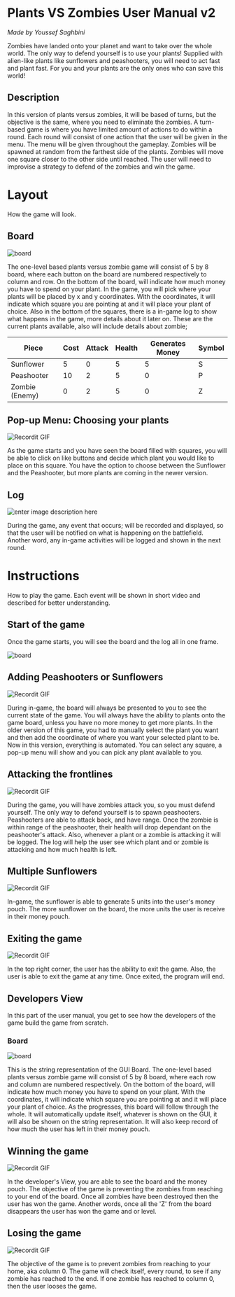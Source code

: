 # Plants VS Zombies User Manual v2
*Made by Youssef Saghbini*

Zombies have landed onto your planet and want to take over the whole world. The only way to defend yourself is to use your plants! Supplied with alien-like plants like sunflowers and peashooters, you will need to act fast and plant fast. For you and your plants are the only ones who can save this world!

## Description
In this version of plants versus zombies, it will be based of turns, but the objective is the same, where you need to eliminate the zombies. A turn-based game is where you have limited amount of actions to do within a round. Each round will consist of one action that the user will be given in the menu. The menu will be given throughout the gameplay. Zombies will be spawned at random from the farthest side of the plants. Zombies will move one square closer to the other side until reached. The user will need to improvise a strategy to defend of the zombies and win the game.


# Layout
How the game will look.
## Board 

![](https://lh3.googleusercontent.com/28-Md0Z2rfRGnoMc7RzwS7PXhLyhgzPtldgyrOs8SpT271bMlfHaMDYiyVq3i1q0hdB1Uf3puU_nMw "board")

The one-level based plants versus zombie game will consist of 5 by 8 board, where each button on the board are numbered respectively to column and row. On the bottom of the board, will indicate how much money you have to spend on your plant. In the game, you will pick where your plants will be placed by x and y coordinates. With the coordinates, it will indicate which square you are pointing at and it will place your plant of choice. Also in the bottom of the squares, there is a in-game log to show what happens in the game, more details about it later on. These are the current plants available, also will include details about zombie;

| Piece | Cost | Attack | Health | Generates Money | Symbol|
|--|--|--|--|--|--|
|Sunflower|5|0|5|5|S|
|Peashooter|10|2|5|0|P|
|Zombie (Enemy)|0|2|5|0|Z|
 
## Pop-up Menu: Choosing your plants
![Recordit GIF](http://g.recordit.co/37iDPHdQsx.gif)

As the game starts and you have seen the board filled with squares, you will be able to click on like buttons and decide which plant you would like to place on this square. You have the option to choose between the Sunflower and the Peashooter, but more plants are coming in the newer version. 

## Log 
![enter image description here](https://lh3.googleusercontent.com/XZeeQbWlGV6Qa1wpddMdzkY8WvwxR_EhAsOL5ZNK4P6yHh0aCujPXwVK7qaBw0nqSe4LCJl0zgyuRA "Logging")

During the game, any event that occurs; will be recorded and displayed, so that the user will be notified on what is happening on the battlefield. Another word, any in-game activities will be logged and shown in the next round.

# Instructions
How to play the game. Each event will be shown in short video and described for better understanding.
## Start of the game 
Once the game starts, you will see the board and the log all in one frame. 

![](https://lh3.googleusercontent.com/28-Md0Z2rfRGnoMc7RzwS7PXhLyhgzPtldgyrOs8SpT271bMlfHaMDYiyVq3i1q0hdB1Uf3puU_nMw "board")

## Adding Peashooters or Sunflowers

![Recordit GIF](http://g.recordit.co/37iDPHdQsx.gif)

During in-game, the board will always be presented to you to see the current state of the game. You will always have the ability to plants onto the game board, unless you have no more money to get more plants. In the older version of this game, you had to manually select the plant you want and then add the coordinate of where you want your selected plant to be. Now in this version, everything is automated. You can select any square, a pop-up menu will show and you can pick any plant available to you. 

 ## Attacking the frontlines

![Recordit GIF](http://g.recordit.co/H55iuElvo8.gif)

During the game, you will have zombies attack you, so you must defend yourself. The only way to defend yourself is to spawn peashooters. Peashooters are able to attack back, and have range. Once the zombie is within range of the peashooter, their health will drop dependant on the peashooter's attack. Also, whenever a plant or a zombie is attacking it will be logged. The log will help the user see which plant and or zombie is attacking and how much health is left.

## Multiple Sunflowers

![Recordit GIF](http://g.recordit.co/anYK9MCG0H.gif)

In-game, the sunflower is able to generate 5 units into the user's money pouch. The more sunflower on the board, the more units the user is receive in their money pouch.


## Exiting the game

![Recordit GIF](http://g.recordit.co/tCV8H1m5cJ.gif)

In the top right corner, the user has the ability to exit the game. Also, the user is able to exit the game at any time. Once exited, the program will end.



## Developers View
In this part of the user manual, you get to see how the developers of the game build the game from scratch. 

### Board 
![](https://lh3.googleusercontent.com/4ivQKWqFhtfpkQrl_abbGxGrbp2Og-GsgbHm5TAPuWZxFBiWe-jfEZnz4StnC9ijbsKSSpkHDVF1Zw "board")

This is the string representation of the GUI Board. The one-level based plants versus zombie game will consist of 5 by 8 board, where each row and column are numbered respectively. On the bottom of the board, will indicate how much money you have to spend on your plant.  With the coordinates, it will indicate which square you are pointing at and it will place your plant of choice. 
As the progresses, this board will follow through the whole.  It will automatically update itself, whatever is shown on the GUI, it will also be shown on the string representation. It will also keep record of how much the user has left in their money pouch.

## Winning the game 

![Recordit GIF](http://g.recordit.co/kwvJP6YNoy.gif)

In the developer's View, you are able to see the board and the money pouch. The objective of the game is preventing the zombies from reaching to your end of the board. Once all zombies have been destroyed then the user has won the game. Another words, once all the 'Z' from the board disappears the user has won the game and or level.


## Losing the game
![Recordit GIF](http://g.recordit.co/Ncjq8SB97j.gif)

The objective of the game is to prevent zombies from reaching to your home, aka column 0. The game will check itself, every round, to see if any zombie has reached to the end. If one zombie has reached to column 0, then the user looses the game.


